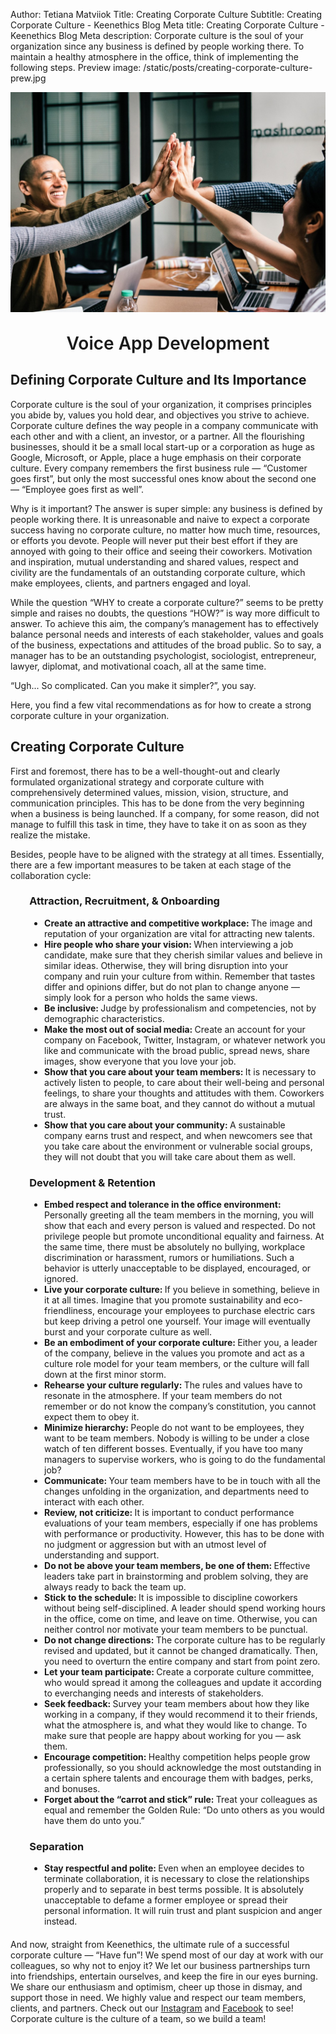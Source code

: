 Author: Tetiana Matviiok
Title: Creating Corporate Culture
Subtitle: Creating Corporate Culture - Keenethics Blog
Meta title: Creating Corporate Culture - Keenethics Blog
Meta description: Corporate culture is the soul of your organization since any business is defined by people working there. To maintain a healthy atmosphere in the office, think of implementing the following steps.
Preview image: /static/posts/creating-corporate-culture-prew.jpg

![Creating Corporate Culture](/static/posts/creating-corporate-culture.jpg)

<div><h1 style="font-weight: 600; margin-top: 30px" align="center">Voice App Development</h1></div>

## Defining Corporate Culture and Its Importance

Corporate culture is the soul of your organization, it comprises principles you abide by, values you hold dear, and objectives you strive to achieve. Corporate culture defines the way people in a company communicate with each other and with a client, an investor, or a partner. All the flourishing businesses, should it be a small local start-up or a corporation as huge as Google, Microsoft, or Apple, place a huge emphasis on their corporate culture. Every company remembers the first business rule ― “Customer goes first”, but only the most successful ones know about the second one ― “Employee goes first as well”.

Why is it important? The answer is super simple: any business is defined by people working there. It is unreasonable and naive to expect a corporate success having no corporate culture, no matter how much time, resources, or efforts you devote. People will never put their best effort if they are annoyed with going to their office and seeing their coworkers. Motivation and inspiration, mutual understanding and shared values, respect and civility are the fundamentals of an outstanding corporate culture, which make employees, clients, and partners engaged and loyal.

While the question “WHY to create a corporate culture?” seems to be pretty simple and raises no doubts, the questions “HOW?” is way more difficult to answer. To achieve this aim, the company’s management has to effectively balance personal needs and interests of each stakeholder, values and goals of the business, expectations and attitudes of the broad public. So to say, a manager has to be an outstanding psychologist, sociologist, entrepreneur, lawyer, diplomat, and motivational coach, all at the same time. 

“Ugh... So complicated. Can you make it simpler?”, you say.

Here, you find a few vital recommendations as for how to create a strong corporate culture in your organization.

## Creating Corporate Culture

First and foremost, there has to be a well-thought-out and clearly formulated organizational strategy and corporate culture with comprehensively determined values, mission, vision, structure, and communication principles. This has to be done from the very beginning when a business is being launched. If a company, for some reason, did not manage to fulfill this task in time, they have to take it on as soon as they realize the mistake.

Besides, people have to be aligned with the strategy at all times. Essentially, there are a few important measures to be taken at each stage of the collaboration cycle:

<div style="padding-left: 6%; margin: 20px 0">
  <h3>Attraction, Recruitment, & Onboarding</h3>
  <ul>
    <li><b>Create an attractive and competitive workplace: </b>The image and reputation of your organization are vital for attracting new talents.</li>
    <li><b>Hire people who share your vision: </b>When interviewing a job candidate, make sure that they cherish similar values and believe in similar ideas. Otherwise, they will bring disruption into your company and ruin your culture from within. Remember that tastes differ and opinions differ, but do not plan to change anyone ― simply look for a person who holds the same views.</li>
    <li><b>Be inclusive: </b>Judge by professionalism and competencies, not by demographic characteristics.</li>
    <li><b>Make the most out of social media: </b>Create an account for your company on Facebook, Twitter, Instagram, or whatever network you like and communicate with the broad public, spread news, share images, show everyone that you love your job.</li>
    <li><b>Show that you care about your team members: </b>It is necessary to actively listen to people, to care about their well-being and personal feelings, to share your thoughts and attitudes with them. Coworkers are always in the same boat, and they cannot do without a mutual trust.</li>
    <li><b>Show that you care about your community: </b>A sustainable company earns trust and respect, and when newcomers see that you take care about the environment or vulnerable social groups, they will not doubt that you will take care about them as well.</li>
  </ul>
</div>

<div style="padding-left: 6%; margin: 20px 0">
  <h3>Development & Retention</h3>
  <ul>
    <li><b>Embed respect and tolerance in the office environment: </b>Personally greeting all the team members in the morning, you will show that each and every person is valued and respected. Do not privilege people but promote unconditional equality and fairness. At the same time, there must be absolutely no bullying, workplace discrimination or harassment, rumors or humiliations. Such a behavior is utterly unacceptable to be displayed, encouraged, or ignored.</li>
    <li><b>Live your corporate culture: </b>If you believe in something, believe in it at all times. Imagine that you promote sustainability and eco-friendliness, encourage your employees to purchase electric cars but keep driving a petrol one yourself. Your image will eventually burst and your corporate culture as well.</li>
    <li><b>Be an embodiment of your corporate culture: </b>Either you, a leader of the company, believe in the values you promote and act as a culture role model for your team members, or the culture will fall down at the first minor storm.</li>
    <li><b>Rehearse your culture regularly: </b>The rules and values have to resonate in the atmosphere. If your team members do not remember or do not know the company’s constitution, you cannot expect them to obey it.</li>
    <li><b>Minimize hierarchy: </b>People do not want to be employees, they want to be team members. Nobody is willing to be under a close watch of ten different bosses. Eventually, if you have too many managers to supervise workers, who is going to do the fundamental job?</li>
    <li><b>Communicate: </b>Your team members have to be in touch with all the changes unfolding in the organization, and departments need to interact with each other.</li>
    <li><b>Review, not criticize: </b>It is important to conduct performance evaluations of your team members, especially if one has problems with performance or productivity. However, this has to be done with no judgment or aggression but with an utmost level of understanding and support.</li>
    <li><b>Do not be above your team members, be one of them: </b>Effective leaders take part in brainstorming and problem solving, they are always ready to back the team up.</li>
    <li><b>Stick to the schedule: </b>It is impossible to discipline coworkers without being self-disciplined. A leader should spend working hours in the office, come on time, and leave on time. Otherwise, you can neither control nor motivate your team members to be punctual.</li>
    <li><b>Do not change directions: </b>The corporate culture has to be regularly revised and updated, but it cannot be changed dramatically. Then, you need to overturn the entire company and start from point zero.</li>
    <li><b>Let your team participate: </b>Create a corporate culture committee, who would spread it among the colleagues and update it according to everchanging needs and interests of stakeholders.</li>
    <li><b>Seek feedback: </b>Survey your team members about how they like working in a company, if they would recommend it to their friends, what the atmosphere is, and what they would like to change. To make sure that people are happy about working for you ― ask them.</li>
    <li><b>Encourage competition: </b>Healthy competition helps people grow professionally, so you should acknowledge the most outstanding in a certain sphere talents and encourage them with badges, perks, and bonuses.</li>
    <li><b>Forget about the “carrot and stick” rule: </b>Treat your colleagues as equal and remember the Golden Rule: “Do unto others as you would have them do unto you.”</li>
  </ul>
</div>

<div style="padding-left: 6%; margin: 20px 0">
  <h3>Separation</h3>
  <ul>
    <li><b>Stay respectful and polite: </b>Even when an employee decides to terminate collaboration, it is necessary to close the relationships properly and to separate in best terms possible. It is absolutely unacceptable to defame a former employee or spread their personal information. It will ruin trust and plant suspicion and anger instead.</li>
  </ul>
</div>

<div>
  <p>And now, straight from Keenethics, the ultimate rule of a successful corporate culture ― “Have fun”! We spend most of our day at work with our colleagues, so why not to enjoy it? We let our business partnerships turn into friendships, entertain ourselves, and keep the fire in our eyes burning. We share our enthusiasm and optimism, cheer up those in dismay, and support those in need. We highly value and respect our team members, clients, and partners. Check out our <a href="//instagram.com/keen_ethics" target="_blank" rel="noopener noreferrer">Instagram</a> and <a href="//facebook.com/keenethics.development" target="_blank" rel="noopener noreferrer">Facebook</a> to see! Corporate culture is the culture of a team, so we build a team!</p>
</div>
